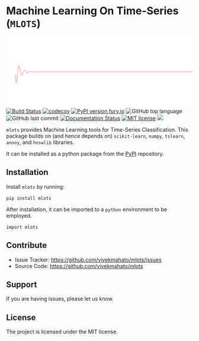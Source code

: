 # Machine Learning On Time-Series (```MLOTS```)

 ![](docs/source/signal.gif)  
 [![Build Status](https://travis-ci.com/vivekmahato/mlots.svg?branch=main)](https://travis-ci.com/vivekmahato/mlots)
 [![codecov](https://codecov.io/gh/vivekmahato/mlots/branch/main/graph/badge.svg?token=YRbBDwzetb)](https://codecov.io/gh/vivekmahato/mlots)
 [![PyPI version fury.io](https://badge.fury.io/py/ansicolortags.svg)](https://pypi.python.org/pypi/mlots/)
![GitHub top language](https://img.shields.io/github/languages/top/vivekmahato/mlots?style=plastic)
![GitHub last commit](https://img.shields.io/github/last-commit/vivekmahato/mlots?color=red&style=plastic)
 [![Documentation Status](https://readthedocs.org/projects/mlots/badge/?version=latest)](http://mlots.readthedocs.io/?badge=latest)
 [![MIT license](https://img.shields.io/badge/License-MIT-blue.svg)](https://lbesson.mit-license.org/)
 <a href="https://twitter.com/mistermahato"><img src="https://img.shields.io/badge/twitter-%231DA1F2.svg?&style=for-the-badge&logo=twitter&logoColor=white" height=25></a>

```mlots``` provides Machine Learning tools for Time-Series Classification.
This package builds on (and hence depends on) ```scikit-learn```, ```numpy```, ```tslearn```, ```annoy```, and ```hnswlib``` libraries.

It can be installed as a python package from the [PyPI](https://pypi.org/project/mlots/) repository.

## Installation

Install ```mlots``` by running:

   <pre><code class="python">pip install mlots
</code></pre>

After installation, it can be imported to a ```python``` environment to be employed.

   <pre><code class="python">import mlots
</code></pre>

## Contribute

- Issue Tracker: https://github.com/vivekmahato/mlots/issues
- Source Code: https://github.com/vivekmahato/mlots

## Support

If you are having issues, please let us know.

## License

The project is licensed under the MIT license.
